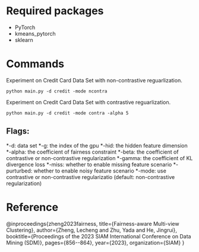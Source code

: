# Required packages
* PyTorch
* kmeans_pytorch
* sklearn


# Commands
Experiment on Credit Card Data Set with non-contrastive reguarlization.
```
python main.py -d credit -mode ncontra
```

Experiment on Credit Card Data Set with contrastive reguarlization.
```
python main.py -d credit -mode contra -alpha 5
```

## Flags:
*-d: data set
*-g: the index of the gpu
*-hid: the hidden feature dimension
*-alpha: the coefficient of fairness constraint
*-beta: the coefficient of contrastive or non-contrastive regularization
*-gamma: the coefficient of KL divergence loss
*-miss: whether to enable missing feature scenario
*-purturbed: whether to enable noisy feature scenario
*-mode: use contrastive or non-contrastive regularizatio (default: non-contrastive regularization)

# Reference
@inproceedings{zheng2023fairness,
  title={Fairness-aware Multi-view Clustering},
  author={Zheng, Lecheng and Zhu, Yada and He, Jingrui},
  booktitle={Proceedings of the 2023 SIAM International Conference on Data Mining (SDM)},
  pages={856--864},
  year={2023},
  organization={SIAM}
}

